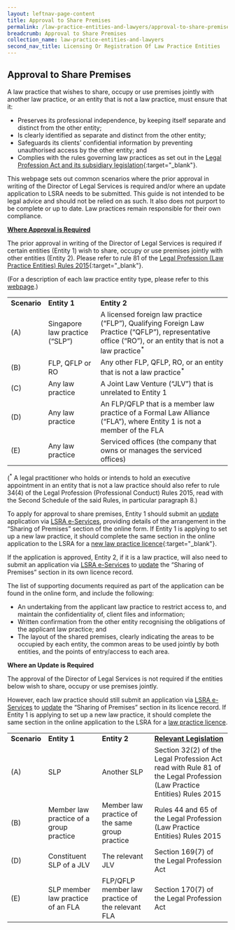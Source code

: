 ```yaml
---
layout: leftnav-page-content
title: Approval to Share Premises
permalink: /law-practice-entities-and-lawyers/approval-to-share-premises/
breadcrumb: Approval to Share Premises
collection_name: law-practice-entities-and-lawyers
second_nav_title: Licensing Or Registration Of Law Practice Entities
---
```


<style>
table tr td ul li {font-size: 1rem;}
</style>

Approval to Share Premises
---

A law practice that wishes to share, occupy or use premises jointly with another law practice, or an entity that is not a law practice, must ensure that it:

* Preserves its professional independence, by keeping itself separate and distinct from the other entity;
* Is clearly identified as separate and distinct from the other entity;  
* Safeguards its clients’ confidential information by preventing unauthorised access by the other entity; and
* Complies with the rules governing law practices as set out in the [Legal Profession Act and its subsidiary legislation](/law-practice-entities-and-lawyers/resources-for-law-practice-entities/relevant-legislation-and-communications/){:target="_blank"}.

This webpage sets out common scenarios where the prior approval in writing of the Director of Legal Services is required and/or where an update application to LSRA needs to be submitted.  This guide is not intended to be legal advice and should not be relied on as such.  It also does not purport to be complete or up to date.  Law practices remain responsible for their own compliance.

<b><u>Where Approval is Required</u></b>

The prior approval in writing of the Director of Legal Services is required if certain entities (Entity 1) wish to share, occupy or use premises jointly with other entities (Entity 2). Please refer to rule 81 of the [Legal Profession (Law Practice Entities) Rules 2015](/law-practice-entities-and-lawyers/resources-for-law-practice-entities/relevant-legislation-and-communications/){:target="_blank"}.

(For a description of each law practice entity type, please refer to this [webpage](/law-practice-entities-and-lawyers/licensing-or-registration-of-law-practice-entities/types-of-licence-or-registration/).)

<table>
  <tr>
    <td>
      <b>Scenario</b>
    </td>
    <td>
      <b>Entity 1</b>
    </td>
    <td>
      <b>Entity 2</b>
    </td>
  </tr>
  <tr>
    <td>(A)</td>
    <td>Singapore law practice (“SLP”)</td>
    <td>A licensed foreign law practice (“FLP”), Qualifying Foreign Law Practice (“QFLP”), representative office (“RO”), or an entity that is not a law practice<sup>*</sup></td>
  </tr>
  <tr>
    <td>(B)</td>
    <td>FLP, QFLP or RO</td>
    <td>Any other FLP, QFLP, RO, or an entity that is not a law practice<sup>*</sup></td>
  </tr>
  <tr>
    <td>(C)</td>
    <td>Any law practice</td>
    <td>A Joint Law Venture (“JLV”) that is unrelated to Entity 1</td>
  </tr>
  <tr>
    <td>(D)</td>
    <td>Any law practice</td>
    <td>An FLP/QFLP that is a member law practice of a Formal Law Alliance (“FLA”), where Entity 1 is not a member of the FLA</td>
  </tr>
  <tr>
    <td>(E)</td>
    <td>Any law practice</td>
    <td>Serviced offices (the company that owns or manages the serviced offices)</td>
  </tr>
</table>

(<sup>*</sup> A legal practitioner who holds or intends to hold an executive appointment in an entity that is not a law practice should also refer to rule 34(4) of the Legal Profession (Professional Conduct) Rules 2015, read with the Second Schedule of the said Rules, in particular paragraph 8.)

To apply for approval to share premises, Entity 1 should submit an [update](/law-practice-entities-and-lawyers/licensing-or-registration-of-law-practice-entities/update-the-particulars-of-a-law-practice-entity/) application via [LSRA e-Services](https://www.mlaw.gov.sg/eservices/lsra/lsra-home/), providing details of the arrangement in the “Sharing of Premises” section of the online form.  If Entity 1 is applying to set up a new law practice, it should complete the same section in the online application to the LSRA for a [new law practice licence](/law-practice-entities-and-lawyers/licensing-or-registration-of-law-practice-entities/apply-for-a-licence-or-registration-for-a-new-law-practice-entity/){:target="_blank"}.

If the application is approved, Entity 2, if it is a law practice, will also need to submit an application via [LSRA e-Services](https://www.mlaw.gov.sg/eservices/lsra/lsra-home/) to [update](/law-practice-entities-and-lawyers/licensing-or-registration-of-law-practice-entities/update-the-particulars-of-a-law-practice-entity/) the “Sharing of Premises” section in its own licence record.

The list of supporting documents required as part of the application can be found in the online form, and include the following:

* An undertaking from the applicant law practice to restrict access to, and maintain the confidentiality of, client files and information;
* Written confirmation from the other entity recognising the obligations of the applicant law practice; and
* The layout of the shared premises, clearly indicating the areas to be occupied by each entity, the common areas to be used jointly by both entities, and the points of entry/access to each area.

**Where an Update is Required**

The approval of the Director of Legal Services is not required if the entities below wish to share, occupy or use premises jointly.

However, each law practice should still submit an application via [LSRA e-Services](https://www.mlaw.gov.sg/eservices/lsra/lsra-home/) to [update](/law-practice-entities-and-lawyers/licensing-or-registration-of-law-practice-entities/update-the-particulars-of-a-law-practice-entity/) the “Sharing of Premises” section in its licence record.  If Entity 1 is applying to set up a new law practice, it should complete the same section in the online application to the LSRA for a [law practice licence](/law-practice-entities-and-lawyers/licensing-or-registration-of-law-practice-entities/apply-for-a-licence-or-registration-for-a-new-law-practice-entity/).

<table>
  <tr>
    <td>
      <b>Scenario</b>
    </td>
    <td>
      <b>Entity 1</b>
    </td>
    <td>
      <b>Entity 2</b>
    </td>
    <td>
      <b><a href="/law-practice-entities-and-lawyers/resources-for-law-practice-entities/relevant-legislation-and-communications/" target="_blank">Relevant Legislation</a></b>
    </td>
  </tr>
  <tr>
    <td>(A)</td>
    <td>SLP</td>
    <td>Another SLP</td>
    <td>Section 32(2) of the Legal Profession Act read with Rule 81 of the Legal Profession (Law Practice Entities) Rules 2015</td>
  </tr>
  <tr>
    <td>(B)</td>
    <td>Member law practice of a group practice</td>
    <td>Member law practice of the same group practice</td>
    <td>Rules 44 and 65 of the Legal Profession (Law Practice Entities) Rules 2015</td>
  </tr>
  <tr>
    <td>(D)</td>
    <td>Constituent SLP of a JLV</td>
    <td>The relevant JLV</td>
    <td>Section 169(7) of the Legal Profession Act</td>
  </tr>
  <tr>
    <td>(E)</td>
    <td>SLP member law practice of an FLA</td>
    <td>FLP/QFLP member law practice of the relevant FLA</td>
    <td>Section 170(7) of the Legal Profession Act</td>
  </tr>
</table>
